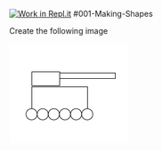 [![Work in Repl.it](https://classroom.github.com/assets/work-in-replit-14baed9a392b3a25080506f3b7b6d57f295ec2978f6f33ec97e36a161684cbe9.svg)](https://classroom.github.com/online_ide?assignment_repo_id=3109697&assignment_repo_type=AssignmentRepo)
#001-Making-Shapes

Create the following image

<img src="armytank.png"> 